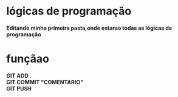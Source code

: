 # lógicas de programação
 <b>Editando minha primeira pasta,onde estarao todas as lógicas de programação <B>
 
 <h1>funçãao</h1>
  
  <P>GIT ADD .<BR>GIT COMMIT "COMENTARIO"<BR>GIT PUSH</P>
   
